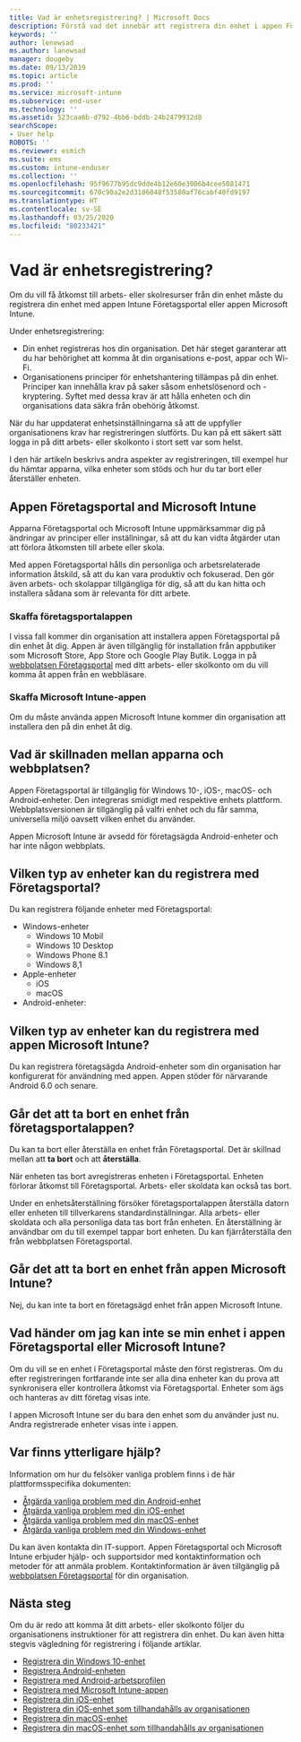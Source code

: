```yaml
---
title: Vad är enhetsregistrering? | Microsoft Docs
description: Förstå vad det innebär att registrera din enhet i appen Företagsportal och Microsoft Intune.
keywords: ''
author: lenewsad
ms.author: lanewsad
manager: dougeby
ms.date: 09/13/2019
ms.topic: article
ms.prod: ''
ms.service: microsoft-intune
ms.subservice: end-user
ms.technology: ''
ms.assetid: 523caa6b-d792-4bb6-bddb-24b2479932d8
searchScope:
- User help
ROBOTS: ''
ms.reviewer: esmich
ms.suite: ems
ms.custom: intune-enduser
ms.collection: ''
ms.openlocfilehash: 95f9677b95dc9dde4b12e60e3006b4cee5081471
ms.sourcegitcommit: 670c90a2e2d3106048f53580af76cabf40fd9197
ms.translationtype: HT
ms.contentlocale: sv-SE
ms.lasthandoff: 03/25/2020
ms.locfileid: "80233421"
---
```

# <a name="what-is-device-enrollment"></a>Vad är enhetsregistrering?
Om du vill få åtkomst till arbets- eller skolresurser från din enhet måste du registrera din enhet med appen Intune Företagsportal eller appen Microsoft Intune. 

Under enhetsregistrering:

* Din enhet registreras hos din organisation. Det här steget garanterar att du har behörighet att komma åt din organisations e-post, appar och Wi-Fi. 
* Organisationens principer för enhetshantering tillämpas på din enhet. Principer kan innehålla krav på saker såsom enhetslösenord och -kryptering. Syftet med dessa krav är att hålla enheten och din organisations data säkra från obehörig åtkomst.

När du har uppdaterat enhetsinställningarna så att de uppfyller organisationens krav har registreringen slutförts. Du kan på ett säkert sätt logga in på ditt arbets- eller skolkonto i stort sett var som helst.  

I den här artikeln beskrivs andra aspekter av registreringen, till exempel hur du hämtar apparna, vilka enheter som stöds och hur du tar bort eller återställer enheten.  

## <a name="company-portal-and-microsoft-intune-app"></a>Appen Företagsportal and Microsoft Intune

Apparna Företagsportal och Microsoft Intune uppmärksammar dig på ändringar av principer eller inställningar, så att du kan vidta åtgärder utan att förlora åtkomsten till arbete eller skola. 

Med appen Företagsportal hålls din personliga och arbetsrelaterade information åtskild, så att du kan vara produktiv och fokuserad. Den gör även arbets- och skolappar tillgängliga för dig, så att du kan hitta och installera sådana som är relevanta för ditt arbete.  

### <a name="get-company-portal"></a>Skaffa företagsportalappen

I vissa fall kommer din organisation att installera appen Företagsportal på din enhet åt dig. Appen är även tillgänglig för installation från appbutiker som Microsoft Store, App Store och Google Play Butik. Logga in på [webbplatsen Företagsportal](https://go.microsoft.com/fwlink/?linkid=2010980) med ditt arbets- eller skolkonto om du vill komma åt appen från en webbläsare.  

### <a name="get-microsoft-intune-app"></a>Skaffa Microsoft Intune-appen

Om du måste använda appen Microsoft Intune kommer din organisation att installera den på din enhet åt dig.  

## <a name="whats-the-difference-between-the-apps-and-the-website"></a>Vad är skillnaden mellan apparna och webbplatsen?
Appen Företagsportal är tillgänglig för Windows 10-, iOS-, macOS- och Android-enheter. Den integreras smidigt med respektive enhets plattform. Webbplatsversionen är tillgänglig på valfri enhet och du får samma, universella miljö oavsett vilken enhet du använder. 

Appen Microsoft Intune är avsedd för företagsägda Android-enheter och har inte någon webbplats.  

## <a name="what-kind-of-devices-can-you-enroll-with-company-portal"></a>Vilken typ av enheter kan du registrera med Företagsportal?
Du kan registrera följande enheter med Företagsportal:  

- Windows-enheter
  - Windows 10 Mobil
  - Windows 10 Desktop
  - Windows Phone 8.1
  - Windows 8,1
- Apple-enheter
    - iOS
    - macOS
- Android-enheter:


## <a name="what-kind-of-devices-can-you-enroll-with-the-microsoft-intune-app"></a>Vilken typ av enheter kan du registrera med appen Microsoft Intune?  
Du kan registrera företagsägda Android-enheter som din organisation har konfigurerat för användning med appen. Appen stöder för närvarande Android 6.0 och senare. 

## <a name="can-you-remove-a-device-from-the-company-portal"></a>Går det att ta bort en enhet från företagsportalappen?
Du kan ta bort eller återställa en enhet från Företagsportal. Det är skillnad mellan att **ta bort** och att **återställa**.

När enheten tas bort avregistreras enheten i Företagsportal. Enheten förlorar åtkomst till Företagsportal. Arbets- eller skoldata kan också tas bort. 

Under en enhetsåterställning försöker företagsportalappen återställa datorn eller enheten till tillverkarens standardinställningar. Alla arbets- eller skoldata och alla personliga data tas bort från enheten. En återställning är användbar om du till exempel tappar bort enheten. Du kan fjärråterställa den från webbplatsen Företagsportal.  

## <a name="can-you-remove-a-device-from-the-microsoft-intune-app"></a>Går det att ta bort en enhet från appen Microsoft Intune?
Nej, du kan inte ta bort en företagsägd enhet från appen Microsoft Intune.  

## <a name="what-if-i-cant-see-my-device-in-the-company-portal-or-microsoft-intune-app"></a>Vad händer om jag kan inte se min enhet i appen Företagsportal eller Microsoft Intune?
Om du vill se en enhet i Företagsportal måste den först registreras. Om du efter registreringen fortfarande inte ser alla dina enheter kan du prova att synkronisera eller kontrollera åtkomst via Företagsportal. Enheter som ägs och hanteras av ditt företag visas inte.

I appen Microsoft Intune ser du bara den enhet som du använder just nu. Andra registrerade enheter visas inte i appen.  

## <a name="where-else-can-i-go-for-help"></a>Var finns ytterligare hjälp?  
Information om hur du felsöker vanliga problem finns i de här plattformsspecifika dokumenten:  

- [Åtgärda vanliga problem med din Android-enhet](check-compliance-on-your-device-android.md)  
- [Åtgärda vanliga problem med din iOS-enhet](troubleshoot-your-device-ios.md)
- [Åtgärda vanliga problem med din macOS-enhet](troubleshoot-your-device-macos.md)
- [Åtgärda vanliga problem med din Windows-enhet](troubleshoot-your-device-windows.md)

Du kan även kontakta din IT-support. Appen Företagsportal och Microsoft Intune erbjuder hjälp- och supportsidor med kontaktinformation och metoder för att anmäla problem. Kontaktinformation är även tillgänglig på [webbplatsen Företagsportal](https://go.microsoft.com/fwlink/?linkid=2010980) för din organisation.  

## <a name="next-steps"></a>Nästa steg  

Om du är redo att komma åt ditt arbets- eller skolkonto följer du organisationens instruktioner för att registrera din enhet. Du kan även hitta stegvis vägledning för registrering i följande artiklar.

* [Registrera din Windows 10-enhet](enroll-windows-10-device.md)
* [Registrera Android-enheten](enroll-device-android-company-portal.md)
* [Registrera med Android-arbetsprofilen](enroll-device-android-work-profile.md)
* [Registrera med Microsoft Intune-appen](enroll-device-android-microsoft-intune-app.md)
* [Registrera din iOS-enhet](enroll-your-device-in-intune-ios.md)
* [Registrera din iOS-enhet som tillhandahålls av organisationen](enroll-your-device-dep-ios.md)
* [Registrera din macOS-enhet](enroll-your-device-in-intune-macos-cp.md)
* [Registrera din macOS-enhet som tillhandahålls av organisationen](enroll-company-device-macos.md)
